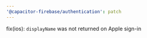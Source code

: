 ```yaml
---
'@capacitor-firebase/authentication': patch
---
```


fix(ios): `displayName` was not returned on Apple sign-in

